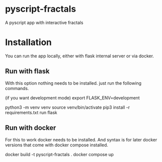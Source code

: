 # pyscript-fractals
A pyscript app with interactive fractals

# Installation
You can run the app locally, either with flask internal server or via docker. 

## Run with flask
With this option nothing needs to be installed.
just run the following commands.

(if you want development mode)
export FLASK_ENV=development

python3 -m venv venv
source venv/bin/activate
pip3 install -r requirements.txt
run flask

## Run with docker
For this to work docker needs to be installed. And syntax is for later docker versions that come with docker compose installed. 

docker build -t pyscript-fractals .
docker compose up

